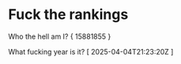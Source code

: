 # Fuck the rankings

Who the hell am I?
{ 15881855 }

What fucking year is it?
[ 2025-04-04T21:23:20Z ]

